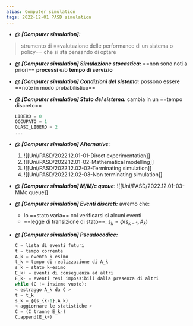 ```yaml
---
alias: Computer simulation
tags: 2022-12-01 PASD simulation
---
```


- ***@ [Computer simulation]:***
> strumento di ==valutazione delle performance di un sistema o policy== che si sta pensando di optare
<!--ID: 1670236970454-->


- ***@ [Computer simulation] Simulazione stocastica:***
	 ==non sono noti a priori== **processi** e/o **tempo di servizio**
<!--ID: 1670236970458-->


- ***@ [Computer simulation] Condizioni del sistema:***
	 possono essere ==note in modo probabilistico==
<!--ID: 1670236970463-->


- ***@ [Computer simulation] Stato del sistema:***
	 cambia in un ==tempo discreto==
	```python
	LIBERO = 0
	OCCUPATO = 1
	QUASI_LIBERO = 2
	...
	```
<!--ID: 1670236970468-->


- ***@ [Computer simulation] Alternative***:
	1. ![[Uni/PASD/2022.12.01-01-Direct experimentation]]
	2. ![[Uni/PASD/2022.12.01-02-Mathematical modelling]]
	3. ![[Uni/PASD/2022.12.02-02-Terminating simulation]]
	4. ![[Uni/PASD/2022.12.02-03-Non terminating simulation]]

- ***@ [Computer simulation] M/M/c queue***: ![[Uni/PASD/2022.12.01-03-MMc queue]]

- ***@ [Computer simulation] Eventi discreti:***
	 avremo che:
	- lo ==stato varia== col verificarsi si alcuni eventi
	- ==legge di transizione di stato==: $s_k=\phi (s_{k-1},A_k)$
<!--ID: 1670236970472-->


- ***@ [Computer simulation] Pseudocodice:***
	
	```python
	C = lista di eventi futuri
	t = tempo corrente
	A_k = evento k-esimo
	t_k = tempo di realizzazione di A_k
	s_k = stato k-esimo
	E_k+ = eventi di conseguenza ad altri
	E_k- = eventi resi impossibili dalla presenza di altri
	while (C != insieme vuoto):
	< estraggo A_k da C >
	t = t_k
	s_k = ϕ(s_{k-1},A_k)
	< aggiornare le statistiche >
	C = (C tranne E_k-)
	C.append(E_k+)
	```
<!--ID: 1670236970477-->
